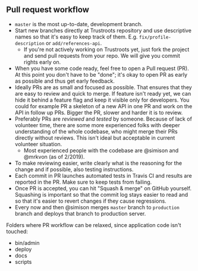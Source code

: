## Pull request workflow

- `master` is the most up-to-date, development branch.
- Start new branches directly at Trustroots repository and use descriptive names so that it's easy to keep track of them. E.g. `fix/profile-description` or `add/references-api`.
  - If you're not actively working on Trustroots yet, just fork the project and send pull requests from your repo. We will give you commit rights early on.
- When you have some code ready, feel free to open a Pull request (PR). At this point you don't have to be "done"; it's okay to open PR as early as possible and thus get early feedback.
- Ideally PRs are as small and focused as possible. That ensures that they are easy to review and quick to merge. If feature isn't ready yet, we can hide it behind a feature flag and keep it visible only for developers. You could for example PR a skeleton of a new API in one PR and work on the API in follow up PRs. Bigger the PR, slower and harder it is to review.
- Preferably PRs are _reviewed_ and _tested_ by someone. Because of lack of volunteer time, there are some more experienced folks with deeper understanding of the whole codebase, who might merge their PRs directly without reviews. This isn't ideal but acceptable in current volunteer situation.
  - Most experienced people with the codebase are @simison and @mrkvon (as of 2/2019).
- To make reviewing easier, write clearly what is the reasoning for the change and if possible, also testing instructions.
- Each commit in PR launches automated tests in Travis CI and results are reported in the PR. Make sure to keep tests from failing.
- Once PR is accepted, you can hit "Squash & merge" on GitHub yourself. Squashing is important so that the commit log stays easier to read and so that it's easier to revert changes if they cause regressions.
- Every now and then @simison merges `master` branch to `production` branch and deploys that branch to production server.

Folders where PR workflow can be relaxed, since application code isn't touched:

- bin/admin
- deploy
- docs
- scripts
